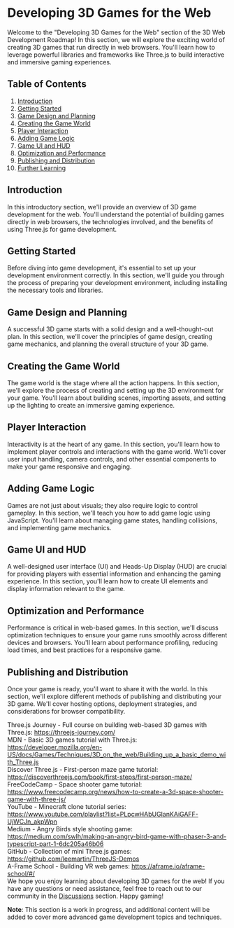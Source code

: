 # Developing 3D Games for the Web

Welcome to the "Developing 3D Games for the Web" section of the 3D Web Development Roadmap! In this section, we will explore the exciting world of creating 3D games that run directly in web browsers. You'll learn how to leverage powerful libraries and frameworks like Three.js to build interactive and immersive gaming experiences.

## Table of Contents

1. [Introduction](#introduction)
2. [Getting Started](#getting-started)
3. [Game Design and Planning](#game-design-and-planning)
4. [Creating the Game World](#creating-the-game-world)
5. [Player Interaction](#player-interaction)
6. [Adding Game Logic](#adding-game-logic)
7. [Game UI and HUD](#game-ui-and-hud)
8. [Optimization and Performance](#optimization-and-performance)
9. [Publishing and Distribution](#publishing-and-distribution)
10. [Further Learning](#further-learning)

## Introduction

In this introductory section, we'll provide an overview of 3D game development for the web. You'll understand the potential of building games directly in web browsers, the technologies involved, and the benefits of using Three.js for game development.

## Getting Started

Before diving into game development, it's essential to set up your development environment correctly. In this section, we'll guide you through the process of preparing your development environment, including installing the necessary tools and libraries.

## Game Design and Planning

A successful 3D game starts with a solid design and a well-thought-out plan. In this section, we'll cover the principles of game design, creating game mechanics, and planning the overall structure of your 3D game.

## Creating the Game World

The game world is the stage where all the action happens. In this section, we'll explore the process of creating and setting up the 3D environment for your game. You'll learn about building scenes, importing assets, and setting up the lighting to create an immersive gaming experience.

## Player Interaction

Interactivity is at the heart of any game. In this section, you'll learn how to implement player controls and interactions with the game world. We'll cover user input handling, camera controls, and other essential components to make your game responsive and engaging.

## Adding Game Logic

Games are not just about visuals; they also require logic to control gameplay. In this section, we'll teach you how to add game logic using JavaScript. You'll learn about managing game states, handling collisions, and implementing game mechanics.

## Game UI and HUD

A well-designed user interface (UI) and Heads-Up Display (HUD) are crucial for providing players with essential information and enhancing the gaming experience. In this section, you'll learn how to create UI elements and display information relevant to the game.

## Optimization and Performance

Performance is critical in web-based games. In this section, we'll discuss optimization techniques to ensure your game runs smoothly across different devices and browsers. You'll learn about performance profiling, reducing load times, and best practices for a responsive game.

## Publishing and Distribution

Once your game is ready, you'll want to share it with the world. In this section, we'll explore different methods of publishing and distributing your 3D game. We'll cover hosting options, deployment strategies, and considerations for browser compatibility.

Three.js Journey - Full course on building web-based 3D games with Three.js: https://threejs-journey.com/ <br />
MDN - Basic 3D games tutorial with Three.js: https://developer.mozilla.org/en-US/docs/Games/Techniques/3D_on_the_web/Building_up_a_basic_demo_with_Three.js <br />
Discover Three.js - First-person maze game tutorial: https://discoverthreejs.com/book/first-steps/first-person-maze/ <br />
FreeCodeCamp - Space shooter game tutorial: https://www.freecodecamp.org/news/how-to-create-a-3d-space-shooter-game-with-three-js/ <br />
YouTube - Minecraft clone tutorial series: https://www.youtube.com/playlist?list=PLpcwHAbUGIanKAiGAFF-UjWCJn_akpWpn <br />
Medium - Angry Birds style shooting game: https://medium.com/swlh/making-an-angry-bird-game-with-phaser-3-and-typescript-part-1-6dc205a46b06 <br />
GitHub - Collection of mini Three.js games: https://github.com/leemartin/ThreeJS-Demos <br />
A-Frame School - Building VR web games: https://aframe.io/aframe-school/#/ <br />
We hope you enjoy learning about developing 3D games for the web! If you have any questions or need assistance, feel free to reach out to our community in the [Discussions](https://github.com/your-username/3D-Web-Roadmap/discussions) section. Happy gaming!

**Note**: This section is a work in progress, and additional content will be added to cover more advanced game development topics and techniques.

